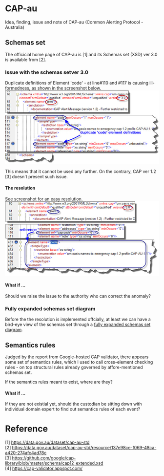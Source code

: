 # CAP-au
Idea, finding, issue and note of CAP-au (Common Alerting Protocol - Australia)

## Schemas set 
The officicial home page of CAP-au is [1] and its Schemas set (XSD) ver 3.0 is available from [2].

### Issue with the schemas setver 3.0
Duplicate definitions of Element 'code' - at line#110 and #117 is causing ill-formedness, as shown in the screenshot below.
<img href="duplicateCodeElementDefinitions.jpg"/>
![duplicate Code Element Definitions](duplicateCodeElementDefinitions.jpg "duplicate Code Element Definitions") 

This means that it cannot be used any further. On the contrary, CAP ver 1.2 [3] doesn't present such issue.

#### The resolution
See screenshot for an easy resolution.
![fixed duplicate Code Element Definitions](fixed-duplicateCodeElementDefinitions.jpg "fixed duplicate Code Element Definitions") 

#### What if ...
Should we raise the issue to the authority who can correct the anomaly?

### Fully expanded schemas set diagram
Before the the resolution is implemented offcially, at least we can have a bird-eye view of the schemas set through a 
<a href="fullExpanderSchemasDiag-capau-30.docx">fully expanded schemas set diagram</a>. 

## Semantics rules
Judged by the report from Google-hosted CAP validator, there appears some set of semantics rules, which I used to call cross-element checking rules - on top structural rules already governed by affore-mentioned schemas set. 

If the semantics rules meant to exist, where are they? 

#### What if ...
If they are not existial yet, should the custodian be sitting down with individual domain expert to find out semantics rules of each event?

# Reference
[1] https://data.gov.au/dataset/cap-au-std<br/>
[2] https://data.gov.au/dataset/cap-au-std/resource/137e98ce-f069-48ca-a420-274afc4ad78c<br/>
[3] https://github.com/google/cap-library/blob/master/schema/cap12_extended.xsd<br/>
[4] https://cap-validator.appspot.com/
